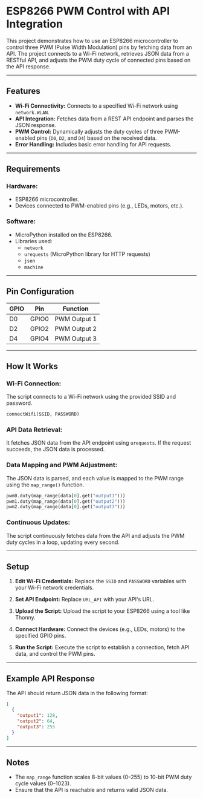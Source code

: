 
# ESP8266 PWM Control with API Integration

This project demonstrates how to use an ESP8266 microcontroller to control three PWM (Pulse Width Modulation) pins by fetching data from an API. The project connects to a Wi-Fi network, retrieves JSON data from a RESTful API, and adjusts the PWM duty cycle of connected pins based on the API response.

---

## Features

- **Wi-Fi Connectivity:** Connects to a specified Wi-Fi network using `network.WLAN`.
- **API Integration:** Fetches data from a REST API endpoint and parses the JSON response.
- **PWM Control:** Dynamically adjusts the duty cycles of three PWM-enabled pins (`D0`, `D2`, and `D4`) based on the received data.
- **Error Handling:** Includes basic error handling for API requests.

---

## Requirements

### Hardware:
- ESP8266 microcontroller.
- Devices connected to PWM-enabled pins (e.g., LEDs, motors, etc.).

### Software:
- MicroPython installed on the ESP8266.
- Libraries used:
  - `network`
  - `urequests` (MicroPython library for HTTP requests)
  - `json`
  - `machine`

---

## Pin Configuration

| GPIO | Pin   | Function      |
|------|-------|---------------|
| D0   | GPIO0 | PWM Output 1  |
| D2   | GPIO2 | PWM Output 2  |
| D4   | GPIO4 | PWM Output 3  |

---

## How It Works

### Wi-Fi Connection:
The script connects to a Wi-Fi network using the provided SSID and password.

```python
connectWifi(SSID, PASSWORD)
```

### API Data Retrieval:
It fetches JSON data from the API endpoint using `urequests`. If the request succeeds, the JSON data is processed.

### Data Mapping and PWM Adjustment:
The JSON data is parsed, and each value is mapped to the PWM range using the `map_range()` function.

```python
pwm0.duty(map_range(data[0].get("output1")))
pwm1.duty(map_range(data[0].get("output2")))
pwm2.duty(map_range(data[0].get("output3")))
```

### Continuous Updates:
The script continuously fetches data from the API and adjusts the PWM duty cycles in a loop, updating every second.

---

## Setup

1. **Edit Wi-Fi Credentials:**
   Replace the `SSID` and `PASSWORD` variables with your Wi-Fi network credentials.

2. **Set API Endpoint:**
   Replace `URL_API` with your API's URL.

3. **Upload the Script:**
   Upload the script to your ESP8266 using a tool like Thonny.

4. **Connect Hardware:**
   Connect the devices (e.g., LEDs, motors) to the specified GPIO pins.

5. **Run the Script:**
   Execute the script to establish a connection, fetch API data, and control the PWM pins.

---

## Example API Response

The API should return JSON data in the following format:

```json
[  
  {  
    "output1": 128,  
    "output2": 64,  
    "output3": 255  
  }  
]
```

---

## Notes

- The `map_range` function scales 8-bit values (0–255) to 10-bit PWM duty cycle values (0–1023).
- Ensure that the API is reachable and returns valid JSON data.
